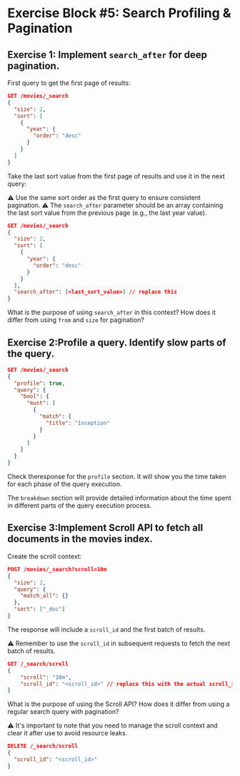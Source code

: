 # Exercise Block #5: Search Profiling & Pagination

## Exercise 1: Implement `search_after` for deep pagination.

First query to get the first page of results:
```json
GET /movies/_search
{
  "size": 2,
  "sort": [
    {
      "year": {
        "order": "desc"
      }
    }
  ]
}
```

Take the last sort value from the first page of results and use it in the next query:

⚠️ Use the same sort order as the first query to ensure consistent pagination.
⚠️ The `search_after` parameter should be an array containing the last sort value from the previous page (e.g., the last year value).


```json
GET /movies/_search
{
  "size": 2,
  "sort": [
    {
      "year": {
        "order": "desc"
      }
    }
  ],
  "search_after": [<last_sort_value>] // replace this
}
```

What is the purpose of using `search_after` in this context? How does it differ from using `from` and `size` for pagination?

## Exercise 2:Profile a query. Identify slow parts of the query.

```json
GET /movies/_search
{
  "profile": true,
  "query": {
    "bool": {
      "must": [
        {
          "match": {
            "title": "Inception"
          }
        }
      ]
    }
  }
}
```

Check theresponse for the `profile` section. It will show you the time taken for each phase of the query execution.

The `breakdown` section will provide detailed information about the time spent in different parts of the query execution process.

## Exercise 3:Implement Scroll API to fetch all documents in the movies index.

Create the scroll context:
```json
POST /movies/_search?scroll=10m
{
  "size": 2,
  "query": {
    "match_all": {}
  },
  "sort": ["_doc"]
}
```

The response will include a `scroll_id` and the first batch of results. 

⚠️ Remember to use the `scroll_id` in subsequent requests to fetch the next batch of results.

```json
GET /_search/scroll
{
    "scroll": "10m",
    "scroll_id": "<scroll_id>" // replace this with the actual scroll_id
}
```

What is the purpose of using the Scroll API? How does it differ from using a regular search query with pagination?

⚠️ It's important to note that you need to manage the scroll context and clear it after use to avoid resource leaks.

```json
DELETE /_search/scroll
{
  "scroll_id": "<scroll_id>"
}
```

